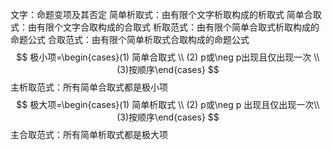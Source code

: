 文字：命题变项及其否定
简单析取式：由有限个文字析取构成的析取式
简单合取式：由有限个文字合取构成的合取式
析取范式：由有限个简单合取式析取构成的命题公式
合取范式：由有限个简单析取式合取构成的命题公式
$$ 极小项=\begin{cases}(1) 简单合取式 \\ (2) p或\neg p出现且仅出现一次 \\(3)按顺序\end{cases} $$
主析取范式：所有简单合取式都是极小项
$$ 极大项=\begin{cases}(1) 简单析取式 \\ (2) p或\neg p 出现且仅出现一次\\(3)按顺序\end{cases} $$
主合取范式：所有简单析取式都是极大项